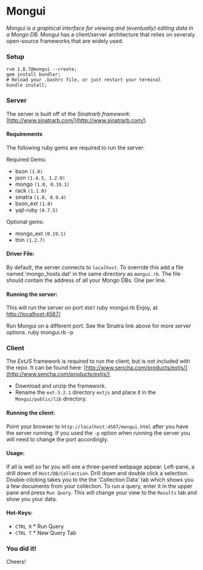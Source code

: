 # Mongui
*Mongui is a graphical interface for viewing and (eventually) editing data in a Mongo DB.*
Mongui has a client/server architecture that relies on severaly open-source frameworks that are widely used.

### Setup
    rvm 1.8.7@mongui --create;
    gem install bundler;
    # Reload your .bashrc file, or just restart your terminal
    bundle install;

### Server
The server is built off of the *Sinatrarb framework*: [http://www.sinatrarb.com/](http://www.sinatrarb.com/)

#### Requirements
The following ruby gems are required to run the server:

Required Gems:

 * bson `(1.0)`
 * json `(1.4.3, 1.2.0)`
 * mongo `(1.0, 0.19.1)`
 * rack `(1.1.0)`
 * sinatra `(1.0, 0.9.4)`
 * bson_ext `(1.0)`
 * yajl-ruby `(0.7.5)`

Optional gems:

 * mongo_ext `(0.19.1)`
 * thin `(1.2.7)`

#### Driver File:
By default, the server connects to `localhost`. To override this add a file named 'mongo_hosts.dat' in the same directory as `mongui.rb`.
The file should contain the address of all your Mongo DBs. One per line.

#### Running the server:
This will run the server on port `4567`
    ruby mongui.rb 
Enjoy, at [http://localhost:4567/](http://localhost:4567/)

Run Mongui on a different port. See the Sinatra link above for more server options.
    ruby mongui.rb -p <PORT>

### Client
The *ExtJS* framework is required to run the client, but is not included with the repo. 
It can be found here: [http://www.sencha.com/products/extjs/](http://www.sencha.com/products/extjs/)

 * Download and unzip the framework.
 * Rename the `ext-3.2.1` directory `extjs` and place it in the `Mongui/public/lib` directory.

#### Running the client:
Point your browser to `http://localhost:4567/mongui.html` after you have the server running.
If you used the `-p` option when running the server you will need to change the port accordingly.

#### Usage:
If all is well so far you will see a three-paned webpage appear. 
Left-pane, a drill down of `Host/DB/Collection`. Drill down and double click a selection.
Double-clicking takes you to the the 'Collection Data' tab which shows you a few documents from your collection.
To run a query, enter it in the upper pane and press `Run Query`. This will change your view to the `Results` tab and show you your data.

#### Hot-Keys:
 * `CTRL R` * Run Query
 * `CTRL T` * New Query Tab

### You did it!
Cheers!
